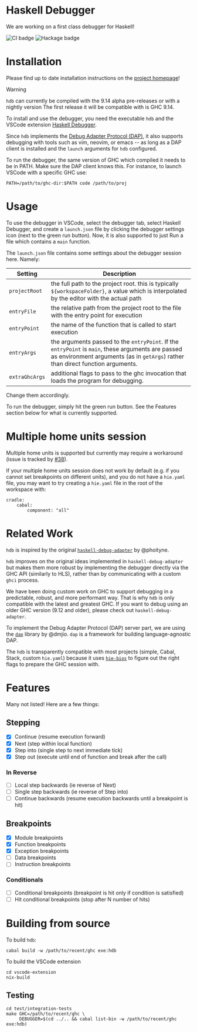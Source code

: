 # Haskell Debugger

We are working on a first class debugger for Haskell!

![CI badge](https://github.com/well-typed/haskell-debugger/actions/workflows/debugger.yaml/badge.svg) ![Hackage badge](https://img.shields.io/hackage/v/haskell-debugger.svg)

# Installation

Please find up to date installation instructions on the
[project homepage](https://well-typed.github.io/haskell-debugger/)!

> [!WARNING]
> `hdb` can currently be compiled with the 9.14 alpha pre-releases or with a nightly version
> The first release it will be compatible with is GHC 9.14.

To install and use the debugger, you need the executable `hdb`
and the VSCode extension [Haskell Debugger](https://marketplace.visualstudio.com/items?itemName=Well-Typed.haskell-debugger-extension).

Since `hdb` implements the [Debug Adapter Protocol
(DAP)](https://microsoft.github.io/debug-adapter-protocol/), it also supports
debugging with tools such as vim, neovim, or emacs -- as long as a DAP client is
installed and the `launch` arguments for `hdb` configured.

To run the debugger, the same version of GHC which compiled it needs to be in
PATH. Make sure the DAP client knows this. For instance, to launch VSCode with a specific GHC use:
```
PATH=/path/to/ghc-dir:$PATH code /path/to/proj
```

# Usage

To use the debugger in VSCode, select the debugger tab, select Haskell Debugger,
and create a `launch.json` file by clicking the debugger settings icon (next to
the green run button). Now, it is also supported to just Run a file which
contains a `main` function.

The `launch.json` file contains some settings about the debugger session here.
Namely:

| Setting | Description |
| --- | --- |
| `projectRoot`  | the full path to the project root. this is typically `${workspaceFolder}`, a value which is interpolated by the editor with the actual path                                           |
| `entryFile`    | the relative path from the project root to the file with the entry point for execution                                                                                                |
| `entryPoint`   | the name of the function that is called to start execution                                                                                                                            |
| `entryArgs`    | the arguments passed to the `entryPoint`. If the `entryPoint` is `main`, these arguments are passed as environment arguments (as in `getArgs`) rather than direct function arguments. |
| `extraGhcArgs` | additional flags to pass to the ghc invocation that loads the program for debugging.                                                                                                  |

Change them accordingly.

To run the debugger, simply hit the green run button.
See the Features section below for what is currently supported.

# Multiple home units session

Multiple home units is supported but currently may require a workaround (issue is tracked by [#38](https://github.com/well-typed/haskell-debugger/issues/38)).

If your multiple home units session does not work by default (e.g. if you
cannot set breakpoints on different units), and you do not have a `hie.yaml`
file, you may want to try creating a `hie.yaml` file in the root of the
workspace with:
```
cradle:
    cabal:
        component: "all"
```

# Related Work

`hdb` is inspired by the original
[`haskell-debug-adapter`](https://github.com/phoityne/haskell-debug-adapter/) by @phoityne.

`hdb` improves on the original ideas implemented in
`haskell-debug-adapter` but makes them more robust by implementing the debugger
directly via the GHC API (similarly to HLS), rather than by communicating with a
custom `ghci` process.

We have been doing custom work on GHC to support debugging in a predictable,
robust, and more performant way. That is why `hdb` is only
compatible with the latest and greatest GHC. If you want to debug using an older
GHC version (9.12 and older), please check out `haskell-debug-adapter`.

To implement the Debug Adapter Protocol (DAP) server part, we are using the
[`dap`](https://hackage.haskell.org/package/dap-0.2.0.0) library by @dmjio.
`dap` is a framework for building language-agnostic DAP.

The `hdb` is transparently compatible with most projects (simple,
Cabal, Stack, custom `hie.yaml`) because
it uses [`hie-bios`](https://github.com/haskell/hie-bios) to figure out the
right flags to prepare the GHC session with.


# Features

Many not listed! Here are a few things:

## Stepping

- [x] Continue (resume execution forward)
- [x] Next (step within local function)
- [x] Step into (single step to next immediate tick)
- [x] Step out (execute until end of function and break after the call)

### In Reverse

- [ ] Local step backwards (ie reverse of Next)
- [ ] Single step backwards (ie reverse of Step into)
- [ ] Continue backwards (resume execution backwards until a breakpoint is hit)

## Breakpoints

- [x] Module breakpoints
- [x] Function breakpoints
- [x] Exception breakpoints
- [ ] Data breakpoints
- [ ] Instruction breakpoints

### Conditionals
- [ ] Conditional breakpoints     (breakpoint is hit only if condition is satisfied)
- [ ] Hit conditional breakpoints (stop after N number of hits)

# Building from source

To build `hdb`:
```
cabal build -w /path/to/recent/ghc exe:hdb
```

To build the VSCode extension
```
cd vscode-extension
nix-build
```

## Testing

```
cd test/integration-tests
make GHC=/path/to/recent/ghc \
     DEBUGGER=$(cd ../.. && cabal list-bin -w /path/to/recent/ghc exe:hdb)
```
